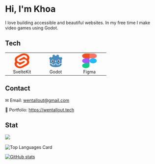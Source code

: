 # Hi, I'm Khoa

I love building accessible and beautiful websites. In my free time I make video games using Godot.

## Tech

<table>
  <tr>
    <td align="center" width="96">
        <img src="./images/svelte.svg" width="48" height="48" />
      <br>SvelteKit
    </td>
    <td align="center" width="96">
        <img src="./images/godot.svg" width="48" height="48" />
      <br>Godot
    </td>
    <td align="center" width="96">
        <img src="./images/figma.svg" width="48" height="48" />
      <br>Figma
    </td> 
  </tr>
</table>

## Contact

✉ Email: wentallout@gmail.com

🚀 Portfolio: https://wentallout.tech

## Stat

<img with="100%" src="https://github-profile-trophy.vercel.app/?username=wentallout&column=9&theme=dracula&no-frame=true"/>

![Top Languages Card](https://github-readme-stats.vercel.app/api/top-langs/?username=wentallout&theme=dracula)

[![GitHub stats](https://github-readme-stats.vercel.app/api?username=wentallout&theme=dracula)](https://github.com/anuraghazra/github-readme-stats)
